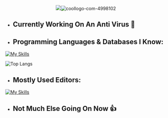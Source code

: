 <p align="center">
 <img src="<a href="https://imgbb.com/"><img src="https://i.ibb.co/4gms0K7/coollogo-com-4998102.png" alt="coollogo-com-4998102" border="0"></a>
</p>

- ## Currently Working On An Anti Virus 🦠
- ## Programming Languages & Databases I Know:

  
[![My Skills](https://skillicons.dev/icons?i=cs,py,cpp,mongodb,sqlite)](https://skillicons.dev)

![Top Langs](https://github-readme-stats.vercel.app/api/top-langs/?username=Ohadgips&layout=compact)

- ## Mostly Used Editors:


[![My Skills](https://skillicons.dev/icons?i=vscode,visualstudio)](https://skillicons.dev)
- ## Not Much Else Going On Now 👍
<!--
**Ohadgips/Ohadgips** is a ✨ _special_ ✨ repository because its `README.md` (this file) appears on your GitHub profile.

Here are some ideas to get you started:

- 🔭 I’m currently working on ...
- 🌱 I’m currently learning ...
- 👯 I’m looking to collaborate on ...
- 🤔 I’m looking for help with ...
- 💬 Ask me about ...
- 📫 How to reach me: ...
- 😄 Pronouns: ...
- ⚡ Fun fact: ...
-->
